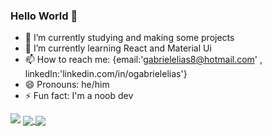 ### Hello World 👋

- 🔭 I’m currently studying and making some projects
- 🌱 I’m currently learning React and Material Ui
- 📫 How to reach me: {email:'gabrielelias8@hotmail.com' , linkedIn:'linkedin.com/in/ogabrielelias'}
- 😄 Pronouns: he/him
- ⚡ Fun fact: I'm a noob dev

<picture>
<source 
  srcset="https://github-readme-stats.vercel.app/api?username=Ogabrielelias&show_icons=true&theme=tokyonight"
  media="(prefers-color-scheme: dark)"
/>
<source
  srcset="https://github-readme-stats.vercel.app/api?username=Ogabrielelias&show_icons=true"
  media="(prefers-color-scheme: light), (prefers-color-scheme: no-preference)"
/>
<img src="https://github-readme-stats.vercel.app/api?username=Ogabrielelias&show_icons=true" />
</picture>

<a href="https://github.com/Ogabrielelias/">
  <img align="center" src="https://github-readme-stats.vercel.app/api/pin/?username=Ogabrielelias&repo=github-readme-stats" />
</a>
<a href="https://github.com/Ogabrielelias/">
  <img align="center" src="https://github-readme-stats.vercel.app/api/pin/?username=Ogabrielelias&repo=convoychat" />
</a>

